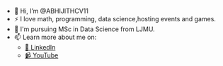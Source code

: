 - 👋 Hi, I’m @ABHIJITHCV11
- ⚡ I love math, programming, data science,hosting events and games.
- 🌱 I'm pursuing MSc in Data Science from LJMU.
- 📫 Learn more about me on:
  - [🏢 LinkedIn](https://www.linkedin.com/in/abhijith-cv-3bb896220) 
  - [📹 YouTube](https://www.youtube.com/channel/UCjFdv31QJAY3-dgCVjt051A)

<!---
ABHIJITHCV11/ABHIJITHCV11 is a ✨ special ✨ repository because its `README.md` (this file) appears on your GitHub profile.
You can click the Preview link to take a look at your changes.
--->
